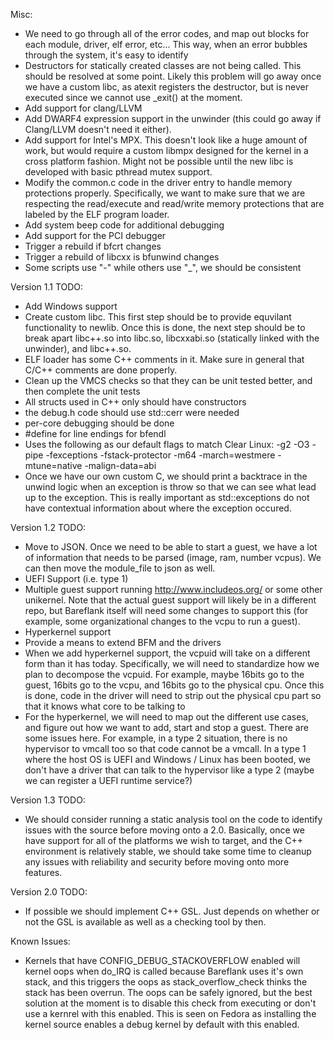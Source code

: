 Misc:
- We need to go through all of the error codes, and map out blocks for each
  module, driver, elf error, etc... This way, when an error bubbles through
  the system, it's easy to identify
- Destructors for statically created classes are not being called. This should
  be resolved at some point. Likely this problem will go away once we have a
  custom libc, as atexit registers the destructor, but is never executed since
  we cannot use _exit() at the moment.
- Add support for clang/LLVM
- Add DWARF4 expression support in the unwinder (this could go away if
  Clang/LLVM doesn't need it either).
- Add support for Intel's MPX. This doesn't look like a huge amount of work, but
  would require a custom libmpx designed for the kernel in a cross platform
  fashion. Might not be possible until the new libc is developed with basic
  pthread mutex support.
- Modify the common.c code in the driver entry to handle memory protections
  properly. Specifically, we want to make sure that we are respecting the
  read/execute and read/write memory protections that are labeled by the
  ELF program loader.
- Add system beep code for additional debugging
- Add support for the PCI debugger
- Trigger a rebuild if bfcrt changes
- Trigger a rebuild of libcxx is bfunwind changes
- Some scripts use "-" while others use "_", we should be consistent

Version 1.1 TODO:
- Add Windows support
- Create custom libc. This first step should be to provide equvilant
  functionality to newlib. Once this is done, the next step should be to break
  apart libc++.so into libc.so, libcxxabi.so (statically linked with the
  unwinder), and libc++.so.
- ELF loader has some C++ comments in it. Make sure in general that C/C++
  comments are done properly.
- Clean up the VMCS checks so that they can be unit tested better, and then
  complete the unit tests
- All structs used in C++ only should have constructors
- the debug.h code should use std::cerr were needed
- per-core debugging should be done
- #define for line endings for bfendl
- Uses the following as our default flags to match Clear Linux: -g2 -O3 -pipe
  -fexceptions -fstack-protector -m64 -march=westmere -mtune=native
  -malign-data=abi
- Once we have our own custom C, we should print a backtrace in the unwind
  logic when an exception is throw so that we can see what lead up to the
  exception. This is really important as std::exceptions do not have
  contextual information about where the exception occured.

Version 1.2 TODO:
- Move to JSON. Once we need to be able to start a guest, we have a lot of
  information that needs to be parsed (image, ram, number vcpus). We can
  then move the module_file to json as well.
- UEFI Support (i.e. type 1)
- Multiple guest support running http://www.includeos.org/ or some other
  unikernel. Note that the actual guest support will likely be in a different
  repo, but Bareflank itself will need some changes to support this (for
  example, some organizational changes to the vcpu to run a guest).
- Hyperkernel support
- Provide a means to extend BFM and the drivers
- When we add hyperkernel support, the vcpuid will take on a different form
  than it has today. Specifically, we will need to standardize how we plan
  to decompose the vcpuid. For example, maybe 16bits go to the guest, 16bits
  go to the vcpu, and 16bits go to the physical cpu. Once this is done,
  code in the driver will need to strip out the physical cpu part so that
  it knows what core to be talking to
- For the hyperkernel, we will need to map out the different use cases,
  and figure out how we want to add, start and stop a guest. There are some
  issues here. For example, in a type 2 situation, there is no hypervisor to
  vmcall too so that code cannot be a vmcall. In a type 1 where the host OS
  is UEFI and Windows / Linux has been booted, we don't have a driver
  that can talk to the hypervisor like a type 2 (maybe we can register a
  UEFI runtime service?)

Version 1.3 TODO:
- We should consider running a static analysis tool on the code to identify
  issues with the source before moving onto a 2.0. Basically, once we have
  support for all of the platforms we wish to target, and the C++ environment
  is relatively stable, we should take some time to cleanup any issues
  with reliability and security before moving onto more features.

Version 2.0 TODO:
- If possible we should implement C++ GSL. Just depends on whether or not
  the GSL is available as well as a checking tool by then.

Known Issues:
- Kernels that have CONFIG_DEBUG_STACKOVERFLOW enabled will kernel oops when
  do_IRQ is called because Bareflank uses it's own stack, and this triggers
  the oops as stack_overflow_check thinks the stack has been overrun. The
  oops can be safely ignored, but the best solution at the moment is to
  disable this check from executing or don't use a kernrel with this enabled.
  This is seen on Fedora as installing the kernel source enables a debug kernel
  by default with this enabled.
